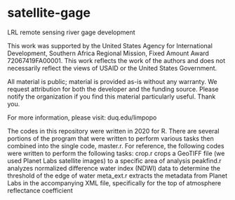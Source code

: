 # satellite-gage
LRL remote sensing river gage development

This work was supported by the United States Agency for International Development, Southern Africa Regional Mission, Fixed Amount Award 72067419FA00001. This work reflects the work of the authors and does not necessarily reflect the views of USAID or the United States Government.

All material is public; material is provided as-is without any warranty.  We request attribution for both the developer and the funding source.  Please notify the organization if you find this material particularly useful.  Thank you.

For more information, please visit: duq.edu/limpopo

The codes in this repository were written in 2020 for R.  There are several portions of the program that were written to perform various tasks then combined into the single code, master.r.  For reference, the following codes were written to perform the following tasks:
crop.r      crops a GeoTIFF file (we used Planet Labs satellite images) to a specific area of analysis
peakfind.r  analyzes normalized difference water index (NDWI) data to determine the threshold of the edge of water
meta_ext.r  extracts the metadata from Planet Labs in the accompanying XML file, specifically for the top of atmosphere reflectance coefficient
